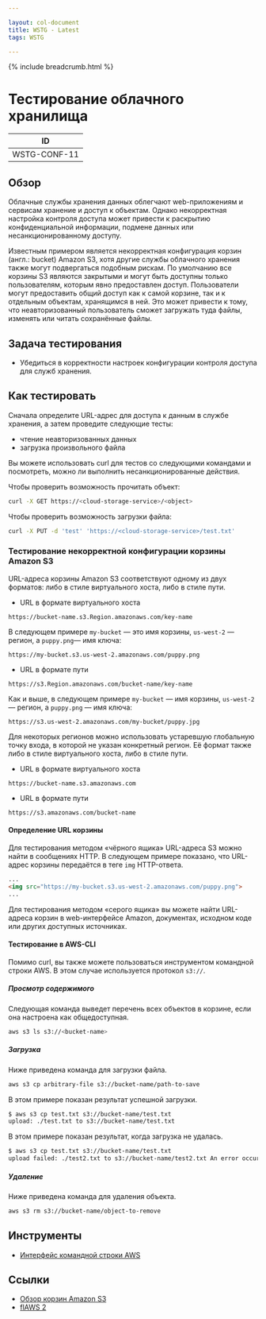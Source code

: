 ```yaml
---

layout: col-document
title: WSTG - Latest
tags: WSTG

---
```


{% include breadcrumb.html %}
# Тестирование облачного хранилища

|ID          |
|------------|
|WSTG-CONF-11|

## Обзор

Облачные службы хранения данных облегчают web-приложениям и сервисам хранение и доступ к объектам. Однако некорректная настройка контроля доступа может привести к раскрытию конфиденциальной информации, подмене данных или несанкционированному доступу.

Известным примером является некорректная конфигурация корзин (англ.: bucket) Amazon S3, хотя другие службы облачного хранения также могут подвергаться подобным рискам. По умолчанию все корзины S3 являются закрытыми и могут быть доступны только пользователям, которым явно предоставлен доступ. Пользователи могут предоставить общий доступ как к самой корзине, так и к отдельным объектам, хранящимся в ней. Это может привести к тому, что неавторизованный пользователь сможет загружать туда файлы, изменять или читать сохранённые файлы.

## Задача тестирования

- Убедиться в корректности настроек конфигурации контроля доступа для служб хранения.

## Как тестировать

Сначала определите URL-адрес для доступа к данным в службе хранения, а затем проведите следующие тесты:

- чтение неавторизованных данных
- загрузка произвольного файла

Вы можете использовать curl для тестов со следующими командами и посмотреть, можно ли выполнить несанкционированные действия.

Чтобы проверить возможность прочитать объект:

```bash
curl -X GET https://<cloud-storage-service>/<object>
```

Чтобы проверить возможность загрузки файла:

```bash
curl -X PUT -d 'test' 'https://<cloud-storage-service>/test.txt'
```

### Тестирование некорректной конфигурации корзины Amazon S3

URL-адреса корзины Amazon S3 соответствуют одному из двух форматов: либо в стиле виртуального хоста, либо в стиле пути.

- URL в формате виртуального хоста

```text
https://bucket-name.s3.Region.amazonaws.com/key-name
```

В следующем примере `my-bucket` — это имя корзины, `us-west-2` — регион, а `puppy.png`— имя ключа:

```text
https://my-bucket.s3.us-west-2.amazonaws.com/puppy.png
```

- URL в формате пути

```text
https://s3.Region.amazonaws.com/bucket-name/key-name
```

Как и выше, в следующем примере `my-bucket` — имя корзины, `us-west-2` — регион, а `puppy.png` — имя ключа:

```text
https://s3.us-west-2.amazonaws.com/my-bucket/puppy.jpg
```

Для некоторых регионов можно использовать устаревшую глобальную точку входа, в которой не указан конкретный регион. Её формат также либо в стиле виртуального хоста, либо в стиле пути.

- URL в формате виртуального хоста

```text
https://bucket-name.s3.amazonaws.com
```

- URL в формате пути

```text
https://s3.amazonaws.com/bucket-name
```

#### Определение URL корзины

Для тестирования методом «чёрного ящика» URL-адреса S3 можно найти в сообщениях HTTP. В следующем примере показано, что URL-адрес корзины передаётся в теге `img` HTTP-ответа.

```html
...
<img src="https://my-bucket.s3.us-west-2.amazonaws.com/puppy.png">
...
```

Для тестирования методом «серого ящика» вы можете найти URL-адреса корзин в web-интерфейсе Amazon, документах, исходном коде или других доступных источниках.

#### Тестирование в AWS-CLI

Помимо curl, вы также можете пользоваться инструментом командной строки AWS. В этом случае используется протокол `s3://`.

##### Просмотр содержимого

Следующая команда выведет перечень всех объектов в корзине, если она настроена как общедоступная.

```bash
aws s3 ls s3://<bucket-name>
```

##### Загрузка

Ниже приведена команда для загрузки файла.

```bash
aws s3 cp arbitrary-file s3://bucket-name/path-to-save
```

В этом примере показан результат успешной загрузки.

```bash
$ aws s3 cp test.txt s3://bucket-name/test.txt
upload: ./test.txt to s3://bucket-name/test.txt
```

В этом примере показан результат, когда загрузка не удалась.

```bash
$ aws s3 cp test.txt s3://bucket-name/test.txt
upload failed: ./test2.txt to s3://bucket-name/test2.txt An error occurred (AccessDenied) when calling the PutObject operation: Access Denied
```

##### Удаление

Ниже приведена команда для удаления объекта.

```bash
aws s3 rm s3://bucket-name/object-to-remove
```

## Инструменты

- [Интерфейс командной строки AWS](https://aws.amazon.com/cli/)

## Ссылки

- [Обзор корзин Amazon S3](https://docs.aws.amazon.com/AmazonS3/latest/dev/UsingBucket.html)
- [flAWS 2](http://flaws2.cloud)
